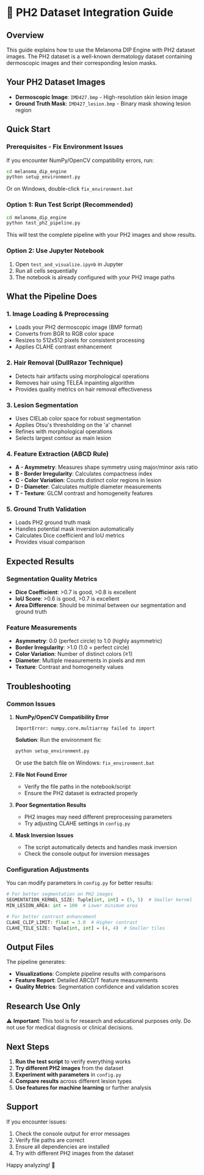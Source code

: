 # 🧬 PH2 Dataset Integration Guide

## Overview
This guide explains how to use the Melanoma DIP Engine with PH2 dataset images. The PH2 dataset is a well-known dermatology dataset containing dermoscopic images and their corresponding lesion masks.

## Your PH2 Dataset Images
- **Dermoscopic Image**: `IMD427.bmp` - High-resolution skin lesion image
- **Ground Truth Mask**: `IMD427_lesion.bmp` - Binary mask showing lesion region

## Quick Start

### Prerequisites - Fix Environment Issues
If you encounter NumPy/OpenCV compatibility errors, run:
```bash
cd melanoma_dip_engine
python setup_environment.py
```
Or on Windows, double-click `fix_environment.bat`

### Option 1: Run Test Script (Recommended)
```bash
cd melanoma_dip_engine
python test_ph2_pipeline.py
```
This will test the complete pipeline with your PH2 images and show results.

### Option 2: Use Jupyter Notebook
1. Open `test_and_visualize.ipynb` in Jupyter
2. Run all cells sequentially
3. The notebook is already configured with your PH2 image paths

## What the Pipeline Does

### 1. **Image Loading & Preprocessing**
- Loads your PH2 dermoscopic image (BMP format)
- Converts from BGR to RGB color space
- Resizes to 512x512 pixels for consistent processing
- Applies CLAHE contrast enhancement

### 2. **Hair Removal (DullRazor Technique)**
- Detects hair artifacts using morphological operations
- Removes hair using TELEA inpainting algorithm
- Provides quality metrics on hair removal effectiveness

### 3. **Lesion Segmentation**
- Uses CIELab color space for robust segmentation
- Applies Otsu's thresholding on the 'a' channel
- Refines with morphological operations
- Selects largest contour as main lesion

### 4. **Feature Extraction (ABCD Rule)**
- **A - Asymmetry**: Measures shape symmetry using major/minor axis ratio
- **B - Border Irregularity**: Calculates compactness index
- **C - Color Variation**: Counts distinct color regions in lesion
- **D - Diameter**: Calculates multiple diameter measurements
- **T - Texture**: GLCM contrast and homogeneity features

### 5. **Ground Truth Validation**
- Loads PH2 ground truth mask
- Handles potential mask inversion automatically
- Calculates Dice coefficient and IoU metrics
- Provides visual comparison

## Expected Results

### Segmentation Quality Metrics
- **Dice Coefficient**: >0.7 is good, >0.8 is excellent
- **IoU Score**: >0.6 is good, >0.7 is excellent
- **Area Difference**: Should be minimal between our segmentation and ground truth

### Feature Measurements
- **Asymmetry**: 0.0 (perfect circle) to 1.0 (highly asymmetric)
- **Border Irregularity**: >1.0 (1.0 = perfect circle)
- **Color Variation**: Number of distinct colors (≥1)
- **Diameter**: Multiple measurements in pixels and mm
- **Texture**: Contrast and homogeneity values

## Troubleshooting

### Common Issues

1. **NumPy/OpenCV Compatibility Error**
   ```
   ImportError: numpy.core.multiarray failed to import
   ```
   **Solution**: Run the environment fix:
   ```bash
   python setup_environment.py
   ```
   Or use the batch file on Windows: `fix_environment.bat`

2. **File Not Found Error**
   - Verify the file paths in the notebook/script
   - Ensure the PH2 dataset is extracted properly

3. **Poor Segmentation Results**
   - PH2 images may need different preprocessing parameters
   - Try adjusting CLAHE settings in `config.py`

4. **Mask Inversion Issues**
   - The script automatically detects and handles mask inversion
   - Check the console output for inversion messages

### Configuration Adjustments

You can modify parameters in `config.py` for better results:

```python
# For better segmentation on PH2 images
SEGMENTATION_KERNEL_SIZE: Tuple[int, int] = (5, 5)  # Smaller kernel
MIN_LESION_AREA: int = 100  # Lower minimum area

# For better contrast enhancement
CLAHE_CLIP_LIMIT: float = 3.0  # Higher contrast
CLAHE_TILE_SIZE: Tuple[int, int] = (4, 4)  # Smaller tiles
```

## Output Files

The pipeline generates:
- **Visualizations**: Complete pipeline results with comparisons
- **Feature Report**: Detailed ABCD/T feature measurements
- **Quality Metrics**: Segmentation confidence and validation scores

## Research Use Only

⚠️ **Important**: This tool is for research and educational purposes only. Do not use for medical diagnosis or clinical decisions.

## Next Steps

1. **Run the test script** to verify everything works
2. **Try different PH2 images** from the dataset
3. **Experiment with parameters** in `config.py`
4. **Compare results** across different lesion types
5. **Use features for machine learning** or further analysis

## Support

If you encounter issues:
1. Check the console output for error messages
2. Verify file paths are correct
3. Ensure all dependencies are installed
4. Try with different PH2 images from the dataset

Happy analyzing! 🔬
